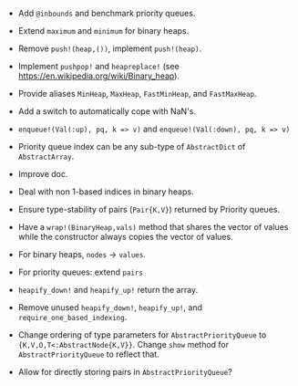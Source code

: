 - Add `@inbounds` and benchmark priority queues.

- Extend `maximum` and `minimum` for binary heaps.

- Remove `push!(heap,())`, implement `push!(heap)`.

- Implement `pushpop!` and `heapreplace!` (see
  https://en.wikipedia.org/wiki/Binary_heap).

- Provide aliases `MinHeap`, `MaxHeap`, `FastMinHeap`, and `FastMaxHeap`.

- Add a switch to automatically cope with NaN's.

- `enqueue!(Val(:up), pq, k => v)` and `enqueue!(Val(:down), pq, k => v)`

- Priority queue index can be any sub-type of `AbstractDict` of `AbstractArray`.

- Improve doc.

- Deal with non 1-based indices in binary heaps.

- Ensure type-stability of pairs (`Pair{K,V}`) returned by Priority queues.

- Have a `wrap!(BinaryHeap,vals)` method that shares the vector of values while
  the constructor always copies the vector of values.

- For binary heaps, `nodes` -> `values`.

- For priority queues: extend `pairs`

- `heapify_down!` and `heapify_up!` return the array.

- Remove unused `heapify_down!`, `heapify_up!`, and
  `require_one_based_indexing`.

- Change ordering of type parameters for `AbstractPriorityQueue` to
  `{K,V,O,T<:AbstractNode{K,V}}`. Change `show` method for
  `AbstractPriorityQueue` to reflect that.

- Allow for directly storing pairs in `AbstractPriorityQueue`?
